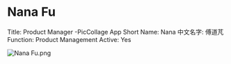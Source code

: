 # Nana Fu

Title: Product Manager -PicCollage App
Short Name: Nana
中文名字: 傅道芃
Function: Product Management
Active: Yes

![Nana Fu.png](Nana%20Fu%206eb6daa3e71a4c33a5924414a29ab8f8/Nana_Fu.png)
